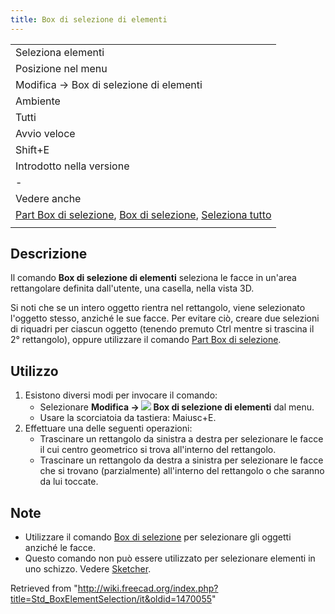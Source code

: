 ```yaml
---
title: Box di selezione di elementi
---
```

|  |
| --- |
| Seleziona elementi |
| Posizione nel menu |
| Modifica → Box di selezione di elementi |
| Ambiente |
| Tutti |
| Avvio veloce |
| Shift+E |
| Introdotto nella versione |
| - |
| Vedere anche |
| [Part Box di selezione](/Part_BoxSelection/it "Part BoxSelection/it"), [Box di selezione](/Std_BoxSelection/it "Std BoxSelection/it"), [Seleziona tutto](/Std_SelectAll/it "Std SelectAll/it") |
|  |

## Descrizione

Il comando **Box di selezione di elementi** seleziona le facce in un'area rettangolare definita dall'utente, una casella, nella vista 3D.

Si noti che se un intero oggetto rientra nel rettangolo, viene selezionato l'oggetto stesso, anziché le sue facce. Per evitare ciò, creare due selezioni di riquadri per ciascun oggetto (tenendo premuto Ctrl mentre si trascina il 2° rettangolo), oppure utilizzare il comando [Part Box di selezione](/Part_BoxSelection/it "Part BoxSelection/it").

## Utilizzo

1. Esistono diversi modi per invocare il comando:
   * Selezionare **Modifica → ![](/images/Std_BoxElementSelection.svg) Box di selezione di elementi** dal menu.
   * Usare la scorciatoia da tastiera: Maiusc+E.
2. Effettuare una delle seguenti operazioni:
   * Trascinare un rettangolo da sinistra a destra per selezionare le facce il cui centro geometrico si trova all'interno del rettangolo.
   * Trascinare un rettangolo da destra a sinistra per selezionare le facce che si trovano (parzialmente) all'interno del rettangolo o che saranno da lui toccate.

## Note

* Utilizzare il comando [Box di selezione](/Std_BoxSelection/it "Std BoxSelection/it") per selezionare gli oggetti anziché le facce.
* Questo comando non può essere utilizzato per selezionare elementi in uno schizzo. Vedere [Sketcher](/Sketcher_Workbench/it#Metodi_di_selezione "Sketcher Workbench/it").

Retrieved from "<http://wiki.freecad.org/index.php?title=Std_BoxElementSelection/it&oldid=1470055>"